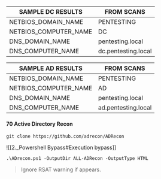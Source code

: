 | SAMPLE DC RESULTS | FROM SCANS |
| --- | --- |
| NETBIOS_DOMAIN_NAME  | PENTESTING |
| NETBIOS_COMPUTER_NAME  | DC |
| DNS_DOMAIN_NAME  | pentesting.local |
| DNS_COMPUTER_NAME  | dc.pentesting.local |

| SAMPLE AD RESULTS | FROM SCANS |
| --- | --- |
| NETBIOS_DOMAIN_NAME  | PENTESTING |
| NETBIOS_COMPUTER_NAME  | AD |
| DNS_DOMAIN_NAME  | pentesting.local |
| DNS_COMPUTER_NAME  | ad.pentesting.local |

#### 70 Active Directory Recon

```
git clone https://github.com/adrecon/ADRecon
```

![[2._Powershell  Bypass#Execution bypass]]

```
.\ADrecon.ps1 -OutputDir ALL-ADRecon -OutputType HTML
```

>Ignore RSAT warning if appears.


